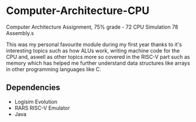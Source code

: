 # Computer-Architecture-CPU
Computer Architecture Assignment, 75% grade - 72 CPU Simulation 78 Assembly.s

This was my personal favourite module during my first year thanks to it's interesting topics such as how ALUs work, writing machine code for the CPU and, aswell as other topics more so covered in the RISC-V part such as memory which has helped me further understand data structures like arrays in other programming languages like C.

## Dependencies
- Logisim Evolution
- RARS RISC-V Emulator
- Java
